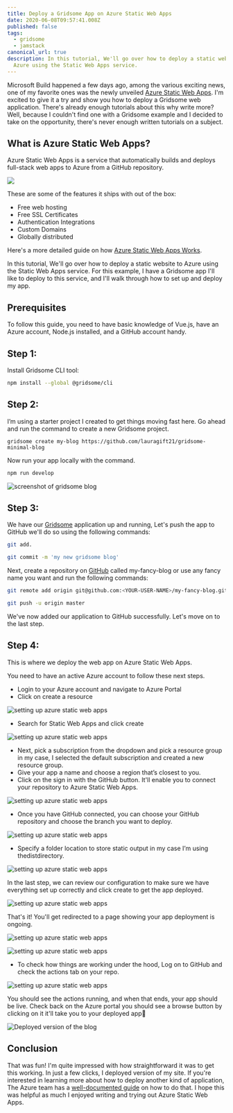 ```yaml
---
title: Deploy a Gridsome App on Azure Static Web Apps
date: 2020-06-08T09:57:41.008Z
published: false
tags:
  - gridsome
  - jamstack
canonical_url: true
description: In this tutorial, We'll go over how to deploy a static website to
  Azure using the Static Web Apps service.
---
```

Microsoft Build happened a few days ago, among the various exciting news, one of my favorite ones was the newly unveiled [Azure Static Web Apps](https://azure.microsoft.com/en-us/services/app-service/static/). I'm excited to give it a try and show you how to deploy a Gridsome web application. There's already enough tutorials about this why write more? Well, because I couldn't find one with a Gridsome example and I decided to take on the opportunity, there's never enough written tutorials on a subject.

## What is Azure Static Web Apps?

Azure Static Web Apps is a service that automatically builds and deploys full-stack web apps to Azure from a GitHub repository.

![](https://paper-attachments.dropbox.com/s_A01F5AB394E159A5771101449A83AC90C3F879B2DA59BD15747F4E3DA92C5900_1591628792500_static-apps-overview.png)

These are some of the features it ships with out of the box:

* Free web hosting
* Free SSL Certificates
* Authentication Integrations
* Custom Domains
* Globally distributed

Here's a more detailed guide on how [Azure Static Web Apps Works](https://docs.microsoft.com/en-us/azure/static-web-apps/overview).

In this tutorial, We'll go over how to deploy a static website to Azure using the Static Web Apps service. For this example, I have a Gridsome app I'll like to deploy to this service, and I'll walk through how to set up and deploy my app.

## Prerequisites

To follow this guide, you need to have basic knowledge of Vue.js, have an Azure account, Node.js installed, and a GitHub account handy.

## Step 1:

Install Gridsome CLI tool:

```bash
npm install --global @gridsome/cli
```

## Step 2:

I’m using a starter project I created to get things moving fast here. Go ahead and run the command to create a new Gridsome project.

```
gridsome create my-blog https://github.com/lauragift21/gridsome-minimal-blog
```

Now run your app locally with the command.

```bash
npm run develop
```

![screenshot of gridsome blog](https://paper-attachments.dropbox.com/s_A01F5AB394E159A5771101449A83AC90C3F879B2DA59BD15747F4E3DA92C5900_1590433661331_Screenshot+2020-05-25+at+8.07.25+PM.png)

## Step 3:

We have our [Gridsome](http://www.gridsome.org) application up and running, Let's push the app to GitHub we'll do so using the following commands:

```bash
git add.

git commit -m 'my new gridsome blog'
```

Next, create a repository on [GitHub](https://github.com/new) called my-fancy-blog or use any fancy name you want and run the following commands:

```bash
git remote add origin git@github.com:<YOUR-USER-NAME>/my-fancy-blog.git`

git push -u origin master
```

We've now added our application to GitHub successfully. Let's move on to the last step.

## Step 4:

This is where we deploy the web app on Azure Static Web Apps.

You need to have an active Azure account to follow these next steps.

* Login to your Azure account and navigate to Azure Portal
* Click on create a resource

![setting up azure static web apps](https://paper-attachments.dropbox.com/s_A01F5AB394E159A5771101449A83AC90C3F879B2DA59BD15747F4E3DA92C5900_1590606779748_Screenshot+2020-05-27+at+7.57.18+PM.png)

* Search for Static Web Apps and click create

![setting up azure static web apps](https://paper-attachments.dropbox.com/s_A01F5AB394E159A5771101449A83AC90C3F879B2DA59BD15747F4E3DA92C5900_1590607743578_Screenshot+2020-05-27+at+7.57.42+PM.png)

* Next, pick a subscription from the dropdown and pick a resource group in my case, I selected the default subscription and created a new resource group.
* Give your app a name and choose a region that’s closest to you.
* Click on the sign in with the GitHub button. It'll enable you to connect your repository to Azure Static Web Apps.

![setting up azure static web apps](https://paper-attachments.dropbox.com/s_A01F5AB394E159A5771101449A83AC90C3F879B2DA59BD15747F4E3DA92C5900_1590606908511_Screenshot+2020-05-27+at+8.05.59+PM.png)

* Once you have GitHub connected, you can choose your GitHub repository and choose the branch you want to deploy.

![setting up azure static web apps](https://paper-attachments.dropbox.com/s_A01F5AB394E159A5771101449A83AC90C3F879B2DA59BD15747F4E3DA92C5900_1590607195497_Screenshot+2020-05-27+at+8.11.08+PM.png)

* Specify a folder location to store static output in my case I’m using thedistdirectory.

![setting up azure static web apps](https://paper-attachments.dropbox.com/s_A01F5AB394E159A5771101449A83AC90C3F879B2DA59BD15747F4E3DA92C5900_1590607248709_Screenshot+2020-05-27+at+8.11.27+PM.png)

In the last step, we can review our configuration to make sure we have everything set up correctly and click create to get the app deployed.

![setting up azure static web apps](https://paper-attachments.dropbox.com/s_A01F5AB394E159A5771101449A83AC90C3F879B2DA59BD15747F4E3DA92C5900_1590607481589_Screenshot+2020-05-27+at+8.21.58+PM.png)

That's it! You'll get redirected to a page showing your app deployment is ongoing.

![setting up azure static web apps](https://paper-attachments.dropbox.com/s_A01F5AB394E159A5771101449A83AC90C3F879B2DA59BD15747F4E3DA92C5900_1590607486946_Screenshot+2020-05-27+at+8.22.27+PM.png)

![setting up azure static web apps](https://paper-attachments.dropbox.com/s_A01F5AB394E159A5771101449A83AC90C3F879B2DA59BD15747F4E3DA92C5900_1590607491471_Screenshot+2020-05-27+at+8.23.23+PM.png)

* To check how things are working under the hood, Log on to GitHub and check the actions tab on your repo.

![setting up azure static web apps](https://paper-attachments.dropbox.com/s_A01F5AB394E159A5771101449A83AC90C3F879B2DA59BD15747F4E3DA92C5900_1590607496804_Screenshot+2020-05-27+at+8.23.33+PM.png)

You should see the actions running, and when that ends, your app should be live. Check back on the Azure portal you should see a browse button by clicking on it it'll take you to your deployed app🎉

![Deployed version of the blog](https://paper-attachments.dropbox.com/s_A01F5AB394E159A5771101449A83AC90C3F879B2DA59BD15747F4E3DA92C5900_1590607535650_Screenshot+2020-05-27+at+8.25.26+PM.png)

## Conclusion

That was fun! I'm quite impressed with how straightforward it was to get this working. In just a few clicks, I deployed version of my site. If you're interested in learning more about how to deploy another kind of application, The Azure team has a [well-documented guide](https://docs.microsoft.com/en-us/azure/static-web-apps/) on how to do that. I hope this was helpful as much I enjoyed writing and trying out Azure Static Web Apps.